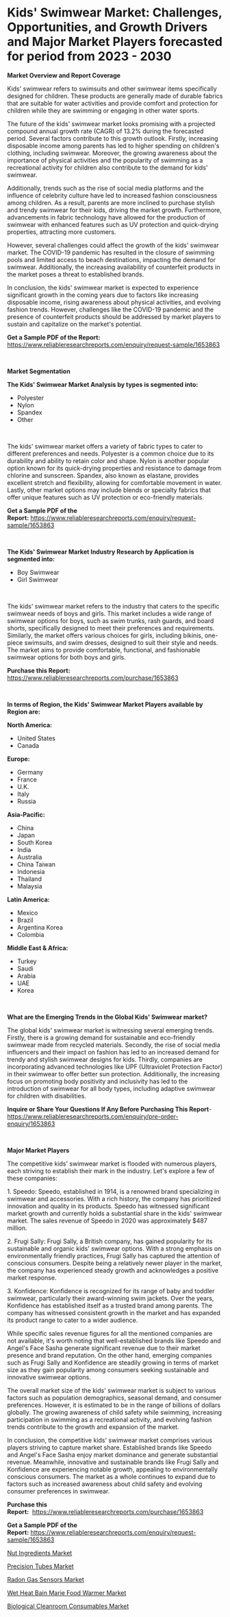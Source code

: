 <p><h1>Kids' Swimwear Market: Challenges, Opportunities, and Growth Drivers and Major Market Players forecasted for period from 2023 - 2030</h1></p><p><strong>Market Overview and Report Coverage</strong></p>
<p><p>Kids' swimwear refers to swimsuits and other swimwear items specifically designed for children. These products are generally made of durable fabrics that are suitable for water activities and provide comfort and protection for children while they are swimming or engaging in other water sports.</p><p>The future of the kids' swimwear market looks promising with a projected compound annual growth rate (CAGR) of 13.2% during the forecasted period. Several factors contribute to this growth outlook. Firstly, increasing disposable income among parents has led to higher spending on children's clothing, including swimwear. Moreover, the growing awareness about the importance of physical activities and the popularity of swimming as a recreational activity for children also contribute to the demand for kids' swimwear.</p><p>Additionally, trends such as the rise of social media platforms and the influence of celebrity culture have led to increased fashion consciousness among children. As a result, parents are more inclined to purchase stylish and trendy swimwear for their kids, driving the market growth. Furthermore, advancements in fabric technology have allowed for the production of swimwear with enhanced features such as UV protection and quick-drying properties, attracting more customers.</p><p>However, several challenges could affect the growth of the kids' swimwear market. The COVID-19 pandemic has resulted in the closure of swimming pools and limited access to beach destinations, impacting the demand for swimwear. Additionally, the increasing availability of counterfeit products in the market poses a threat to established brands.</p><p>In conclusion, the kids' swimwear market is expected to experience significant growth in the coming years due to factors like increasing disposable income, rising awareness about physical activities, and evolving fashion trends. However, challenges like the COVID-19 pandemic and the presence of counterfeit products should be addressed by market players to sustain and capitalize on the market's potential.</p></p>
<p><strong>Get a Sample PDF of the Report:</strong> <a href="https://www.reliableresearchreports.com/enquiry/request-sample/1653863">https://www.reliableresearchreports.com/enquiry/request-sample/1653863</a></p>
<p>&nbsp;</p>
<p><strong>Market Segmentation</strong></p>
<p><strong>The Kids' Swimwear Market Analysis by types is segmented into:</strong></p>
<p><ul><li>Polyester</li><li>Nylon</li><li>Spandex</li><li>Other</li></ul></p>
<p>&nbsp;</p>
<p><p>The kids' swimwear market offers a variety of fabric types to cater to different preferences and needs. Polyester is a common choice due to its durability and ability to retain color and shape. Nylon is another popular option known for its quick-drying properties and resistance to damage from chlorine and sunscreen. Spandex, also known as elastane, provides excellent stretch and flexibility, allowing for comfortable movement in water. Lastly, other market options may include blends or specialty fabrics that offer unique features such as UV protection or eco-friendly materials.</p></p>
<p><strong>Get a Sample PDF of the Report:</strong>&nbsp;<a href="https://www.reliableresearchreports.com/enquiry/request-sample/1653863">https://www.reliableresearchreports.com/enquiry/request-sample/1653863</a></p>
<p>&nbsp;</p>
<p><strong>The Kids' Swimwear Market Industry Research by Application is segmented into:</strong></p>
<p><ul><li>Boy Swimwear</li><li>Girl Swimwear</li></ul></p>
<p>&nbsp;</p>
<p><p>The kids' swimwear market refers to the industry that caters to the specific swimwear needs of boys and girls. This market includes a wide range of swimwear options for boys, such as swim trunks, rash guards, and board shorts, specifically designed to meet their preferences and requirements. Similarly, the market offers various choices for girls, including bikinis, one-piece swimsuits, and swim dresses, designed to suit their style and needs. The market aims to provide comfortable, functional, and fashionable swimwear options for both boys and girls.</p></p>
<p><strong>Purchase this Report:</strong>&nbsp; <a href="https://www.reliableresearchreports.com/purchase/1653863">https://www.reliableresearchreports.com/purchase/1653863</a></p>
<p>&nbsp;</p>
<p><strong>In terms of Region, the Kids' Swimwear Market Players available by Region are:</strong></p>
<p>
    <p> <strong> North America: </strong>
        <ul>
            <li>United States</li>
            <li>Canada</li>
        </ul>
        </p> 
    <p> <strong> Europe: </strong>
        <ul>
            <li>Germany</li>
            <li>France</li>
            <li>U.K.</li>
            <li>Italy</li>
            <li>Russia</li>
        </ul>
        </p> 
    <p> <strong> Asia-Pacific: </strong>
        <ul>
            <li>China</li>
            <li>Japan</li>
            <li>South Korea</li>
            <li>India</li>
            <li>Australia</li>
            <li>China Taiwan</li>
            <li>Indonesia</li>
            <li>Thailand</li>
            <li>Malaysia</li>
        </ul>
        </p> 
    <p> <strong> Latin America: </strong>
        <ul>
            <li>Mexico</li>
            <li>Brazil</li>
            <li>Argentina Korea</li>
            <li>Colombia</li>
        </ul>
        </p> 
    <p> <strong> Middle East & Africa: </strong>
        <ul>
            <li>Turkey</li>
            <li>Saudi</li>
            <li>Arabia</li>
            <li>UAE</li>
            <li>Korea</li>
        </ul>
    </p>
    </p>
<p>&nbsp;</p>
<p><strong>What are the Emerging Trends in the Global Kids' Swimwear market?</strong></p>
<p><p>The global kids' swimwear market is witnessing several emerging trends. Firstly, there is a growing demand for sustainable and eco-friendly swimwear made from recycled materials. Secondly, the rise of social media influencers and their impact on fashion has led to an increased demand for trendy and stylish swimwear designs for kids. Thirdly, companies are incorporating advanced technologies like UPF (Ultraviolet Protection Factor) in their swimwear to offer better sun protection. Additionally, the increasing focus on promoting body positivity and inclusivity has led to the introduction of swimwear for all body types, including adaptive swimwear for children with disabilities.</p></p>
<p><strong>Inquire or Share Your Questions If Any Before Purchasing This Report</strong>- <a href="https://www.reliableresearchreports.com/enquiry/pre-order-enquiry/1653863">https://www.reliableresearchreports.com/enquiry/pre-order-enquiry/1653863</a></p>
<p>&nbsp;</p>
<p><strong>Major Market Players</strong></p>
<p><p>The competitive kids' swimwear market is flooded with numerous players, each striving to establish their mark in the industry. Let's explore a few of these companies:</p><p>1. Speedo: Speedo, established in 1914, is a renowned brand specializing in swimwear and accessories. With a rich history, the company has prioritized innovation and quality in its products. Speedo has witnessed significant market growth and currently holds a substantial share in the kids' swimwear market. The sales revenue of Speedo in 2020 was approximately $487 million.</p><p>2. Frugi Sally: Frugi Sally, a British company, has gained popularity for its sustainable and organic kids' swimwear options. With a strong emphasis on environmentally friendly practices, Frugi Sally has captured the attention of conscious consumers. Despite being a relatively newer player in the market, the company has experienced steady growth and acknowledges a positive market response.</p><p>3. Konfidence: Konfidence is recognized for its range of baby and toddler swimwear, particularly their award-winning swim jackets. Over the years, Konfidence has established itself as a trusted brand among parents. The company has witnessed consistent growth in the market and has expanded its product range to cater to a wider audience.</p><p>While specific sales revenue figures for all the mentioned companies are not available, it's worth noting that well-established brands like Speedo and Angel's Face Sasha generate significant revenue due to their market presence and brand reputation. On the other hand, emerging companies such as Frugi Sally and Konfidence are steadily growing in terms of market size as they gain popularity among consumers seeking sustainable and innovative swimwear options.</p><p>The overall market size of the kids' swimwear market is subject to various factors such as population demographics, seasonal demand, and consumer preferences. However, it is estimated to be in the range of billions of dollars globally. The growing awareness of child safety while swimming, increasing participation in swimming as a recreational activity, and evolving fashion trends contribute to the growth and expansion of the market.</p><p>In conclusion, the competitive kids' swimwear market comprises various players striving to capture market share. Established brands like Speedo and Angel's Face Sasha enjoy market dominance and generate substantial revenue. Meanwhile, innovative and sustainable brands like Frugi Sally and Konfidence are experiencing notable growth, appealing to environmentally conscious consumers. The market as a whole continues to expand due to factors such as increased awareness about child safety and evolving consumer preferences in swimwear.</p></p>
<p><strong>Purchase this Report:</strong>&nbsp;&nbsp;<a href="https://www.reliableresearchreports.com/purchase/1653863">https://www.reliableresearchreports.com/purchase/1653863</a></p>
<p></p>
<p><strong>Get a Sample PDF of the Report:</strong>&nbsp;<a href="https://www.reliableresearchreports.com/enquiry/request-sample/1653863">https://www.reliableresearchreports.com/enquiry/request-sample/1653863</a></p>
<p><p><a href="https://medium.com/@soloncarter2662/nut-ingredients-market-size-growth-forecast-2023-2030-8487941002da">Nut Ingredients Market</a></p><p><a href="https://medium.com/@jaylonlesch/precision-tubes-market-size-growth-forecast-2023-2030-07e2b63b9d32">Precision Tubes Market</a></p><p><a href="https://www.linkedin.com/pulse/decoding-radon-gas-sensors-market-deep-dive-latest-trends-jyi9f/">Radon Gas Sensors Market</a></p><p><a href="https://github.com/jonneygiverf/Market-Research-Report-List-1/blob/main/wet-heat-bain-marie-food-warmer-market.md">Wet Heat Bain Marie Food Warmer Market</a></p><p><a href="https://github.com/dziulagalemab/Market-Research-Report-List-1/blob/main/biological-cleanroom-consumables-market.md">Biological Cleanroom Consumables Market</a></p></p>